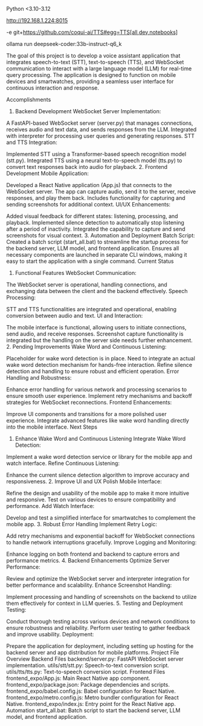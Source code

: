 Python <3.10-3.12

http://192.168.1.224:8015

-e git+https://github.com/coqui-ai/TTS#egg=TTS[all,dev,notebooks]

ollama run deepseek-coder:33b-instruct-q6_k

The goal of this project is to develop a voice assistant application that integrates speech-to-text (STT), text-to-speech (TTS), and WebSocket communication to interact with a large language model (LLM) for real-time query processing. The application is designed to function on mobile devices and smartwatches, providing a seamless user interface for continuous interaction and response.

Accomplishments

1. Backend Development
   WebSocket Server Implementation:

A FastAPI-based WebSocket server (server.py) that manages connections, receives audio and text data, and sends responses from the LLM.
Integrated with interpreter for processing user queries and generating responses.
STT and TTS Integration:

Implemented STT using a Transformer-based speech recognition model (stt.py).
Integrated TTS using a neural text-to-speech model (tts.py) to convert text responses back into audio for playback. 2. Frontend Development
Mobile Application:

Developed a React Native application (App.js) that connects to the WebSocket server.
The app can capture audio, send it to the server, receive responses, and play them back.
Includes functionality for capturing and sending screenshots for additional context.
UI/UX Enhancements:

Added visual feedback for different states: listening, processing, and playback.
Implemented silence detection to automatically stop listening after a period of inactivity.
Integrated the capability to capture and send screenshots for visual context. 3. Automation and Deployment
Batch Script:
Created a batch script (start_all.bat) to streamline the startup process for the backend server, LLM model, and frontend application.
Ensures all necessary components are launched in separate CLI windows, making it easy to start the application with a single command.
Current Status

1. Functional Features
   WebSocket Communication:

The WebSocket server is operational, handling connections, and exchanging data between the client and the backend effectively.
Speech Processing:

STT and TTS functionalities are integrated and operational, enabling conversion between audio and text.
UI and Interaction:

The mobile interface is functional, allowing users to initiate connections, send audio, and receive responses.
Screenshot capture functionality is integrated but the handling on the server side needs further enhancement. 2. Pending Improvements
Wake Word and Continuous Listening:

Placeholder for wake word detection is in place. Need to integrate an actual wake word detection mechanism for hands-free interaction.
Refine silence detection and handling to ensure robust and efficient operation.
Error Handling and Robustness:

Enhance error handling for various network and processing scenarios to ensure smooth user experience.
Implement retry mechanisms and backoff strategies for WebSocket reconnections.
Frontend Enhancements:

Improve UI components and transitions for a more polished user experience.
Integrate advanced features like wake word handling directly into the mobile interface.
Next Steps

1. Enhance Wake Word and Continuous Listening
   Integrate Wake Word Detection:

Implement a wake word detection service or library for the mobile app and watch interface.
Refine Continuous Listening:

Enhance the current silence detection algorithm to improve accuracy and responsiveness. 2. Improve UI and UX
Polish Mobile Interface:

Refine the design and usability of the mobile app to make it more intuitive and responsive.
Test on various devices to ensure compatibility and performance.
Add Watch Interface:

Develop and test a simplified interface for smartwatches to complement the mobile app. 3. Robust Error Handling
Implement Retry Logic:

Add retry mechanisms and exponential backoff for WebSocket connections to handle network interruptions gracefully.
Improve Logging and Monitoring:

Enhance logging on both frontend and backend to capture errors and performance metrics. 4. Backend Enhancements
Optimize Server Performance:

Review and optimize the WebSocket server and interpreter integration for better performance and scalability.
Enhance Screenshot Handling:

Implement processing and handling of screenshots on the backend to utilize them effectively for context in LLM queries. 5. Testing and Deployment
Testing:

Conduct thorough testing across various devices and network conditions to ensure robustness and reliability.
Perform user testing to gather feedback and improve usability.
Deployment:

Prepare the application for deployment, including setting up hosting for the backend server and app distribution for mobile platforms.
Project File Overview
Backend Files
backend/server.py: FastAPI WebSocket server implementation.
utils/stt/stt.py: Speech-to-text conversion script.
utils/tts/tts.py: Text-to-speech conversion script.
Frontend Files
frontend_expo/App.js: Main React Native app component.
frontend_expo/package.json: Package dependencies and scripts.
frontend_expo/babel.config.js: Babel configuration for React Native.
frontend_expo/metro.config.js: Metro bundler configuration for React Native.
frontend_expo/index.js: Entry point for the React Native app.
Automation
start_all.bat: Batch script to start the backend server, LLM model, and frontend application.
